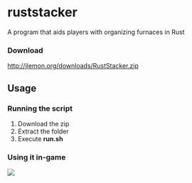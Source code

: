 # ruststacker
A program that aids players with organizing furnaces in Rust

### Download
http://jlemon.org/downloads/RustStacker.zip

## Usage

### Running the script
1. Download the zip
2. Extract the folder
3. Execute **run.sh**

### Using it in-game
![](http://i.imgur.com/SF52V0b.png)
